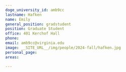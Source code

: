 ```yaml
---
doge_university_id: amb9cc
lastname: Hafken
name: Emily
general_position: gradstudent
position: Graduate Student
office: 401 Kerchof Hall
phone: 
email: amb9cc@virginia.edu
image: __SITE_URL__/img/people/2024-fall/hafken.jpg
personal_page:
areas:
  
---
```

